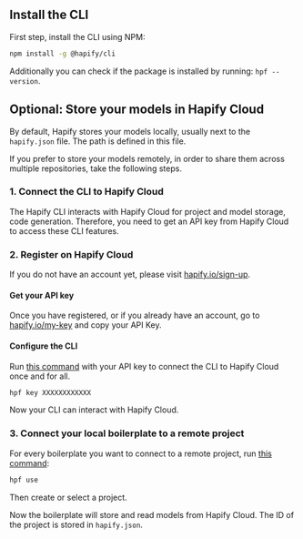## Install the CLI

First step, install the CLI using NPM:

```bash
npm install -g @hapify/cli
```

Additionally you can check if the package is installed by running: `hpf --version`.

## Optional: Store your models in Hapify Cloud

By default, Hapify stores your models locally, usually next to the `hapify.json` file. The path is defined in this file.

If you prefer to store your models remotely, in order to share them across multiple repositories, take the following steps.

### 1. Connect the CLI to Hapify Cloud

The Hapify CLI interacts with Hapify Cloud for project and model storage, code generation.
Therefore, you need to get an API key from Hapify Cloud to access these CLI features.

### 2. Register on Hapify Cloud

If you do not have an account yet, please visit [hapify.io/sign-up](https://www.hapify.io/sign-up).

#### Get your API key

Once you have registered, or if you already have an account, go to [hapify.io/my-key](https://www.hapify.io/my-key) and copy your API Key.

#### Configure the CLI

Run [this command](cli/#set-global-api-key) with your API key to connect the CLI to Hapify Cloud once and for all.

```bash
hpf key XXXXXXXXXXXX
```

Now your CLI can interact with Hapify Cloud.

### 3. Connect your local boilerplate to a remote project

For every boilerplate you want to connect to a remote project, run [this command](cli/#define-project-to-use-in-a-boilerplate-channel):

```bash
hpf use
```

Then create or select a project.

Now the boilerplate will store and read models from Hapify Cloud.
The ID of the project is stored in `hapify.json`.
